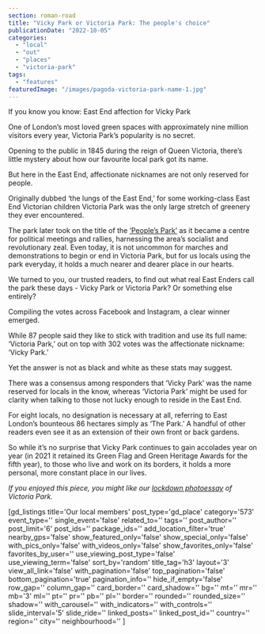 ```yaml
---
section: roman-road
title: "Vicky Park or Victoria Park: The people's choice"
publicationDate: "2022-10-05"
categories: 
  - "local"
  - "out"
  - "places"
  - "victoria-park"
tags: 
  - "features"
featuredImage: "/images/pagoda-victoria-park-name-1.jpg"
---
```


If you know you know: East End affection for Vicky Park

One of London’s most loved green spaces with approximately nine million visitors every year, Victoria Park’s popularity is no secret. 

Opening to the public in 1845 during the reign of Queen Victoria, there’s little mystery about how our favourite local park got its name. 

But here in the East End, affectionate nicknames are not only reserved for people. 

Originally dubbed ‘the lungs of the East End,’ for some working-class East End Victorian children Victoria Park was the only large stretch of greenery they ever encountered. 

The park later took on the title of the [‘People’s Park’](https://romanroadlondon.com/victoria-park-east-london-bow/) as it became a centre for political meetings and rallies, harnessing the area’s socialist and revolutionary zeal. Even today, it is not uncommon for marches and demonstrations to begin or end in Victoria Park, but for us locals using the park everyday, it holds a much nearer and dearer place in our hearts. 

We turned to you, our trusted readers, to find out what real East Enders call the park these days - Vicky Park or Victoria Park? Or something else entirely? 

Compiling the votes across Facebook and Instagram, a clear winner emerged. 

While 87 people said they like to stick with tradition and use its full name: ‘Victoria Park,’ out on top with 302 votes was the affectionate nickname: ‘Vicky Park.’ 

Yet the answer is not as black and white as these stats may suggest. 

There was a consensus among responders that ‘Vicky Park’ was the name reserved for locals in the know, whereas ‘Victoria Park’ might be used for clarity when talking to those not lucky enough to reside in the East End. 

For eight locals, no designation is necessary at all, referring to East London’s bounteous 86 hectares simply as ‘The Park.’ A handful of other readers even see it as an extension of their own front or back gardens. 

So while it’s no surprise that Vicky Park continues to gain accolades year on year (in 2021 it retained its Green Flag and Green Heritage Awards for the fifth year), to those who live and work on its borders, it holds a more personal, more constant place in our lives. 

_If you enjoyed this piece, you might like our [lockdown photoessay](https://romanroadlondon.com/aerial-photography-victoria-park-matt-payne/) of Victoria Park._

\[gd\_listings title='Our local members' post\_type='gd\_place' category='573' event\_type='' single\_event='false' related\_to='' tags='' post\_author='' post\_limit='6' post\_ids='' package\_ids='' add\_location\_filter='true' nearby\_gps='false' show\_featured\_only='false' show\_special\_only='false' with\_pics\_only='false' with\_videos\_only='false' show\_favorites\_only='false' favorites\_by\_user='' use\_viewing\_post\_type='false' use\_viewing\_term='false' sort\_by='random' title\_tag='h3' layout='3' view\_all\_link='false' with\_pagination='false' top\_pagination='false' bottom\_pagination='true' pagination\_info='' hide\_if\_empty='false' row\_gap='' column\_gap='' card\_border='' card\_shadow='' bg='' mt='' mr='' mb='3' ml='' pt='' pr='' pb='' pl='' border='' rounded='' rounded\_size='' shadow='' with\_carousel='' with\_indicators='' with\_controls='' slide\_interval='5' slide\_ride='' linked\_posts='' linked\_post\_id='' country='' region='' city='' neighbourhood='' \]
